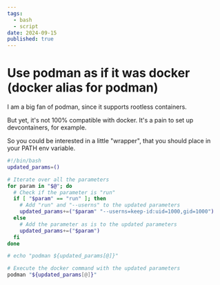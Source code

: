 ```yaml
---
tags:
  - bash
  - script
date: 2024-09-15
published: true
---
```


# Use podman as if it was docker (docker alias for podman)

I am a big fan of podman, since it supports rootless containers.

But yet, it's not 100% compatible with docker. It's a pain to set up devcontainers, for example.

So you could be interested in a little "wrapper", that you should place in your PATH env variable.

```bash
#!/bin/bash
updated_params=()

# Iterate over all the parameters
for param in "$@"; do
  # Check if the parameter is "run"
  if [ "$param" == "run" ]; then
    # Add "run" and "--userns" to the updated parameters
    updated_params+=("$param" "--userns=keep-id:uid=1000,gid=1000")
  else
    # Add the parameter as is to the updated parameters
    updated_params+=("$param")
  fi
done

# echo "podman ${updated_params[@]}"

# Execute the docker command with the updated parameters
podman "${updated_params[@]}"
```
